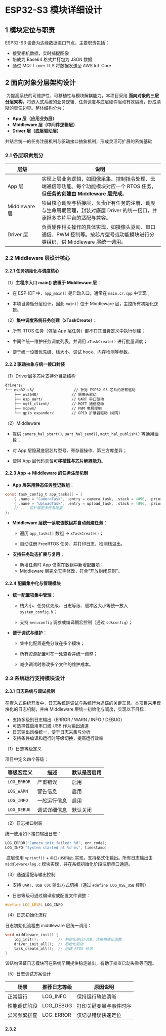 # ESP32-S3 模块详细设计

## 1 模块定位与职责

ESP32-S3 设备为边缘数据进口节点，主要职责包括：

- 接受相机数据，实时捕捉图像
- 培成为 Base64 格式并打包为 JSON 数据
- 通过 MQTT over TLS 将数据发送至 AWS IoT Core

## 2 面向对象分层架构设计

​	为提高系统的可维护性、可移植性与模块解耦能力，本项目采用 **面向对象的三层分层架构**，将嵌入式系统的业务逻辑、任务调度与底层硬件驱动有效隔离，形成清晰的责任边界。整体结构分为：

- **App 层（应用业务层）**
- **Middleware 层（中间件逻辑层）**
- **Driver 层（底层驱动层）**

​	并结合统一的任务注册机制与驱动接口抽象机制，形成灵活可扩展的系统基础

### 2.1 各层职责划分

| 层级          | 说明                                                         |
| ------------- | ------------------------------------------------------------ |
| App 层        | 实现上层业务逻辑，如图像采集、控制指令处理、云端通信等功能。每个功能模块对应一个 RTOS 任务，但**任务的创建由 Middleware 层完成**。 |
| Middleware 层 | 项目核心调度与桥接层，负责所有任务的注册、调度与生命周期管理，封装对底层 Driver 的统一接口，并承担多芯片平台的适配与兼容。 |
| Driver 层     | 负责硬件相关操作的具体实现，如摄像头驱动、串口通信、PWM 控制等。按芯片型号或功能模块进行分类组织，供 Middleware 层统一调用。 |

### 2.2 Middleware 层设计核心

#### 2.2.1 **任务初始化与调度核心**

（1）**主程序入口 main() 放置于 Middleware 层**：

- 在 ESP-IDF 中，`app_main()` 是启动入口，通常在 `main.c/.cpp` 中实现；

- 本项目遵循分层设计，因此 `main()` 位于 Middleware 层，主控所有初始化逻辑。

（2）**集中调度系统任务创建（xTaskCreate）**：

- 所有 RTOS 任务（包括 App 层任务）都不在其自身定义中执行创建；

- 中间件统一维护任务调度列表，并调用 `xTaskCreate()` 进行批量调度；

- 便于统一设置优先级、栈大小、调试 hook、内存检测等参数。

#### 2.2.2 驱动抽象与统一接口封装

（1）Driver层多芯片支持分目录结构

```txt
drivers/
└── esp32-s3/                  // 针对 ESP32-S3 芯片的所有驱动
    ├── ov2640/               // 摄像头驱动
    ├── esp_uart/             // UART 串口驱动
    ├── mqtt_client/          // MQTT 通信驱动
    ├── mcpwm/                // PWM 电机控制
    └── gpio_expander/        // GPIO 扩展器驱动（如有）
```

（2）Middleware

- 提供 `camera_hal_start()`, `uart_hal_send()`, `mqtt_hal_publish()` 等通用函数；

- 对 App 层隐藏底层芯片型号、寄存器操作、第三方库差异；

- 使得 App 层代码具备**可移植性与芯片解耦能力**。

#### 2.2.3 App → Middleware 的任务注册机制

- **App 层采用静态任务登记数组**：

```c
const task_config_t app_tasks[] = {
    { .name = "CameraTask", .entry = camera_task, .stack = 4096, .priority = 5 },
    { .name = "UploadTask", .entry = upload_task, .stack = 4096, .priority = 4 },
    // ... 可扩展更多任务配置
};
```

- **Middleware 层统一读取该数组并自动创建任务**：

  - 遍历 `app_tasks[]` 数组 → `xTaskCreate()`；

  - 自动注册 FreeRTOS 任务，并打印日志、检测栈溢出。

- **支持任务动态扩展与复用**：
  - 新增任务时 App 仅需在数组中新增配置项；
  - Middleware 层完全无需修改，符合“开放封闭原则”。

#### 2.2.4 配置集中化与管理模块

- **统一配置项集中管理**：

  - 栈大小、任务优先级、日志等级、缓冲区大小等统一放入 `system_config.h`；

  - 支持 `menuconfig` 调参或编译期宏控制（通过 `sdkconfig`）；

- **便于调试与维护**：

  - 集中化配置避免分散在多个模块；

  - 所有资源配置可在一处查看并统一调整；

  - 减少调试时修改多个文件的维护成本。

### 2.3 系统运行支持模块设计

#### 2.3.1 日志系统与调试机制

在嵌入式系统开发中，日志系统是调试与系统行为追踪的关键工具。本项目采用模块化的日志机制，并由 Middleware 层统一初始化与调度，实现以下目标：

- 支持多级别日志输出（ERROR / WARN / INFO / DEBUG）
- 可选择性启用串口或 USB 作为输出通道
- 日志输出风格统一，便于日志采集与分析
- 支持条件编译和运行时等级切换，提高运行效率

（1）日志等级定义

项目中定义四个等级：

| 等级宏定义  | 描述         | 默认是否启用 |
| ----------- | ------------ | ------------ |
| `LOG_ERROR` | 严重错误     | 启用         |
| `LOG_WARN`  | 警告信息     | 启用         |
| `LOG_INFO`  | 一般运行信息 | 启用         |
| `LOG_DEBUG` | 调试详细信息 | 默认关闭     |

（2）日志接口封装

统一使用如下接口输出日志：

```c
LOG_ERROR("Camera init failed: %d", err_code);
LOG_INFO("System started at %d ms", timestamp);
```

​	底层使用 `vprintf()` + `串口/USB输出` 实现，支持格式化输出。所有日志输出由 `middleware/log.c` 模块实现，并在系统初始化阶段注册串口通道。

（3）通道适配与输出控制

- 支持 `UART`、`USB CDC` 输出方式切换（通过 `#define LOG_USE_USB` 控制）

- 日志等级可通过编译宏或配置文件调整：

```c
#define LOG_LEVEL LOG_INFO
```

（4）日志初始化流程

日志初始化流程由 middleware 层统一调用：

```c
void middleware_init() {
    log_init();         // 初始化串口/USB，注册格式化函数
    driver_init_all();  // 初始化驱动
    task_create_all();  // 创建 RTOS 任务
}
```

​	该结构保证日志模块可在系统早期提供稳定输出，有助于排查启动失败等问题。

（5）日志调试方案设计

| 场景         | 推荐日志等级 | 原因说明               |
| ------------ | ------------ | ---------------------- |
| 正常运行     | LOG_INFO     | 保持运行轨迹清晰       |
| 性能调优阶段 | LOG_DEBUG    | 打印关键变量与事件时序 |
| 异常频繁排查 | LOG_ERROR    | 仅记录错误快速定位     |

#### 2.3.2 